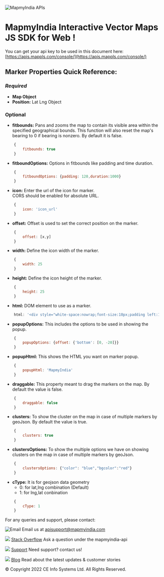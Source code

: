 ![MapmyIndia APIs](https://about.mappls.com/images/mappls-b-logo.svg)

# MapmyIndia Interactive Vector Maps JS SDK for Web !

You can get your api key to be used in this document here: [https://apis.mappls.com/console/](https://apis.mappls.com/console/)

## Marker Properties Quick Reference:

### *Required*

- **Map Object**
- **Position:** Lat Lng Object

### Optional

- **fitbounds:** Pans and zooms the map to contain its visible area within the specified geographical bounds. This function will also reset the map's bearing to 0 if bearing is nonzero. By default it is false.

```js
    {
        fitbounds: true
    }
```

- **fitboundOptions:** Options in fitbounds like padding and time duration.

```js
    {
        fitboundOptions: {padding: 120,duration:1000}
    }
```

- **icon:** Enter the url of the icon for marker.<br> CORS should be enabled for absolute URL.

```js
    {
        icon: 'icon_url'
    }
```

- **offset:** Offset is used to set the correct position on the marker.

```js
    {
        offset: [x,y]
    }
```

- **width:** Define the icon width of the marker.

```js
    {
        width: 25
    }
```

- **height:** Define the icon height of the marker.

```js
    {
        height: 25
    }
```

- **html:** DOM element to use as a marker.

```js
    html: '<div style="white-space:nowrap;font-size:10px;padding left:15px;color:#fff">Hello World</div>'
```

- **popupOptions:** This includes the options to be used in showing the popup.

```js
    {
        popupOptions: {offset: {'bottom': [0, -20]}}
    }
```

- **popupHtml:** This shows the HTML you want on marker popup.

```js
    {
        popupHtml: 'MapmyIndia'
    }
```

- **draggable:** This property meant to drag the markers on the map. By default the value is false.

```js
    {
        draggable: false
    }
```

- **clusters:** To show the cluster on the map in case of multiple markers by geoJson. By default the value is true.

```js
    {
        clusters: true
    }
```

- **clustersOptions:** To show the multiple options we have on showing clusters on the map in case of multiple markers by geoJson.

```js
    {
        clustersOptions: {"color": "blue","bgcolor":"red"}
    }
```

- **cType:** It is for geojson data geometry<br>
    - 0: for lat,lng combination (Default)<br>
    - 1: for lng,lat conbination

```js
    {
        cType: 1
    }
```


For any queries and support, please contact: 

![Email](https://cdn.mapmyindia.com/mappls_web/maps_widget_v2/images/mappls.svg?service=google_gsuite) 
Email us at [apisupport@mapmyindia.com](mailto:apisupport@mapmyindia.com)


![](https://www.mapmyindia.com/api/img/icons/stack-overflow.png)
[Stack Overflow](https://stackoverflow.com/questions/tagged/mapmyindia-api)
Ask a question under the mapmyindia-api

![](https://www.mapmyindia.com/api/img/icons/support.png)
[Support](https://www.mapmyindia.com/api/index.php#f_cont)
Need support? contact us!

![](https://www.mapmyindia.com/api/img/icons/blog.png)
[Blog](http://www.mapmyindia.com/blog/)
Read about the latest updates & customer stories


© Copyright 2022 CE Info Systems  Ltd. All Rights Reserved. 